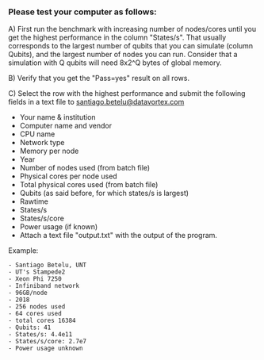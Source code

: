 ### Please test your computer as follows:

A) First run the benchmark with increasing number of nodes/cores until you get the highest performance in the column "States/s". That usually corresponds to the largest number of qubits that you can simulate (column Qubits), and the largest number of nodes you can run. Consider that a simulation with Q qubits will need 8x2^Q bytes of global memory. 

B) Verify that you get the "Pass=yes" result on all rows.

C) Select the row with the highest performance and submit the following fields in a text file to santiago.betelu@datavortex.com 
- Your name & institution
- Computer name and vendor
- CPU name
- Network type
- Memory per node
- Year
- Number of nodes used (from batch file)
- Physical cores per node used 
- Total physical cores used (from batch file)
- Qubits (as said before, for which states/s is largest) 
- Rawtime 
- States/s 
- States/s/core
- Power usage (if known)
- Attach a text file "output.txt" with the output of the program.

Example:
```
- Santiago Betelu, UNT
- UT's Stampede2
- Xeon Phi 7250
- Infiniband network
- 96GB/node
- 2018
- 256 nodes used
- 64 cores used
- total cores 16384
- Qubits: 41
- States/s: 4.4e11
- States/s/core: 2.7e7
- Power usage unknown
```
